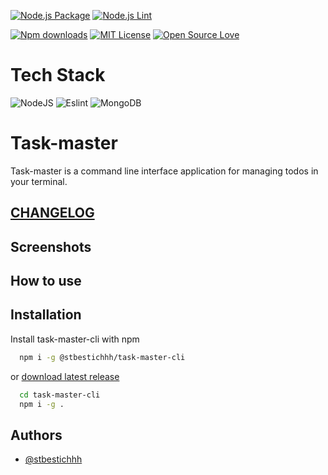 [![Node.js Package](https://github.com/stbestichhh/task-master-cli/actions/workflows/npm-publish-github-packages.yml/badge.svg)](https://github.com/stbestichhh/task-master-cli/actions/workflows/npm-publish-github-packages.yml)
[![Node.js Lint](https://github.com/stbestichhh/task-master-cli/actions/workflows/node_lint.yml/badge.svg)](https://github.com/stbestichhh/task-master-cli/actions/workflows/node_lint.yml)

[![Npm downloads](https://img.shields.io/npm/dw/@stbestichhh/task-master-cli)](https://www.npmjs.com/package/@stbestichhh/task-master-cli)
[![MIT License](https://img.shields.io/badge/License-MIT-green.svg)](LICENSE)
[![Open Source Love](https://badges.frapsoft.com/os/v1/open-source.svg?v=103)](https://github.com/ellerbrock/open-source-badges/)

# Tech Stack
![NodeJS](https://img.shields.io/badge/Node.js-43853D?style=for-the-badge&logo=node.js&logoColor=white)
![Eslint](https://img.shields.io/badge/eslint-3A33D1?style=for-the-badge&logo=eslint&logoColor=white)
![MongoDB](https://img.shields.io/badge/MongoDB-4EA94B?style=for-the-badge&logo=mongodb&logoColor=white)

# Task-master
Task-master is a command line interface application for managing todos in your terminal.

## [CHANGELOG](CHANGELOG.md)

## Screenshots

## How to use

## Installation

Install task-master-cli with npm

```bash
  npm i -g @stbestichhh/task-master-cli
```

or [download latest release](https://github.com/stbestichhh/task-master-cli/releases/tag/v0.0.1)

```bash
  cd task-master-cli
  npm i -g .  
```

## Authors

- [@stbestichhh](https://www.github.com/stbestichhh)
